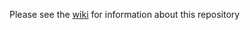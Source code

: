 Please see the [wiki](https://github.com/ccario83/mouse-genetic-server/wiki) for information about this repository
